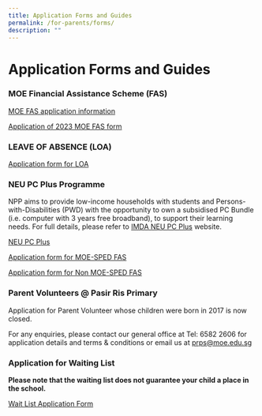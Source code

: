 ```yaml
---
title: Application Forms and Guides
permalink: /for-parents/forms/
description: ""
---
```

# **Application Forms and Guides**

### MOE Financial Assistance Scheme (FAS)

[MOE FAS application information](https://pasirrispri.moe.edu.sg/wp-content/uploads/2022/10/FAS-2023-Guidelines-for-School_edited.pdf)

[Application of 2023 MOE FAS form](https://pasirrispri.moe.edu.sg/wp-content/uploads/2022/10/MOE-FAS_Form.pdf)

### LEAVE OF ABSENCE (LOA)

[Application form for LOA](https://go.gov.sg/prpsloaform)

### NEU PC Plus Programme

NPP aims to provide low-income households with students and Persons-with-Disabilities (PWD) with the opportunity to own a subsidised PC Bundle (i.e. computer with 3 years free broadband), to support their learning needs. For full details, please refer to [IMDA NEU PC Plus](https://www.imda.gov.sg/programme-listing/neu-pc-plus) website.

[NEU PC Plus](/files/NEU-PC-Plus-IMDA-FBB-Svc-Appl-9-April-2020.pdf)

[Application form for MOE-SPED FAS](/files/NPP-Application-Form-v5-6-1-January-22-for-MOE-SPED-FAS.pdf)

[Application form for Non MOE-SPED FAS](/files/NPP-Application-Form-v12-6-1-January-22-for-NON-MOE-SPED-FAS.pdf)

### Parent Volunteers @ Pasir Ris Primary

Application for Parent Volunteer whose children were born in 2017 is now closed.

For any enquiries, please contact our general office at Tel: 6582 2606 for application details and terms & conditions or email us at [prps@moe.edu.sg](mailto:prps@moe.edu.sg)

### Application for Waiting List

**Please note that the waiting list does not guarantee your child a place in the school.**

[Wait List Application Form](https://go.gov.sg/waitlistform2122)